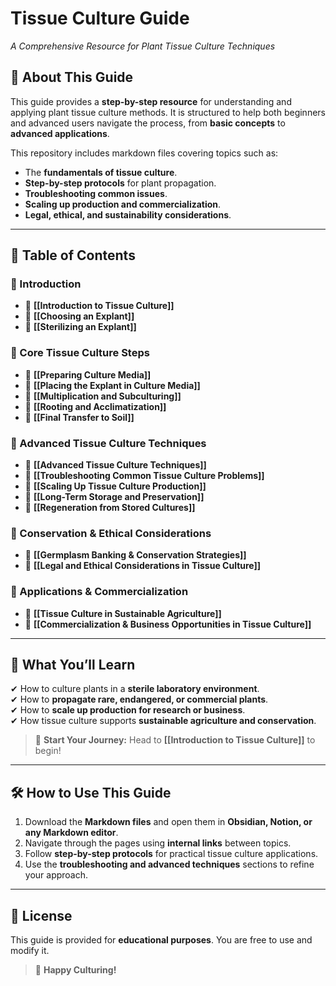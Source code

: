# **Tissue Culture Guide**
_A Comprehensive Resource for Plant Tissue Culture Techniques_

## **📖 About This Guide**
This guide provides a **step-by-step resource** for understanding and applying plant tissue culture methods. It is structured to help both beginners and advanced users navigate the process, from **basic concepts** to **advanced applications**.

This repository includes markdown files covering topics such as:
- The **fundamentals of tissue culture**.
- **Step-by-step protocols** for plant propagation.
- **Troubleshooting common issues**.
- **Scaling up production and commercialization**.
- **Legal, ethical, and sustainability considerations**.

---

## **📂 Table of Contents**
### **🔹 Introduction**
- 📌 **[[Introduction to Tissue Culture]]**
- 📌 **[[Choosing an Explant]]**
- 📌 **[[Sterilizing an Explant]]**

### **🔹 Core Tissue Culture Steps**
- 📌 **[[Preparing Culture Media]]**
- 📌 **[[Placing the Explant in Culture Media]]**
- 📌 **[[Multiplication and Subculturing]]**
- 📌 **[[Rooting and Acclimatization]]**
- 📌 **[[Final Transfer to Soil]]**

### **🔹 Advanced Tissue Culture Techniques**
- 📌 **[[Advanced Tissue Culture Techniques]]**
- 📌 **[[Troubleshooting Common Tissue Culture Problems]]**
- 📌 **[[Scaling Up Tissue Culture Production]]**
- 📌 **[[Long-Term Storage and Preservation]]**
- 📌 **[[Regeneration from Stored Cultures]]**

### **🔹 Conservation & Ethical Considerations**
- 📌 **[[Germplasm Banking & Conservation Strategies]]**
- 📌 **[[Legal and Ethical Considerations in Tissue Culture]]**

### **🔹 Applications & Commercialization**
- 📌 **[[Tissue Culture in Sustainable Agriculture]]**
- 📌 **[[Commercialization & Business Opportunities in Tissue Culture]]**

---

## **🔬 What You’ll Learn**
✔ How to culture plants in a **sterile laboratory environment**.  
✔ How to **propagate rare, endangered, or commercial plants**.  
✔ How to **scale up production for research or business**.  
✔ How tissue culture supports **sustainable agriculture and conservation**.  

> 🚀 **Start Your Journey:** Head to **[[Introduction to Tissue Culture]]** to begin!

---

## **🛠 How to Use This Guide**
1. Download the **Markdown files** and open them in **Obsidian, Notion, or any Markdown editor**.
2. Navigate through the pages using **internal links** between topics.
3. Follow **step-by-step protocols** for practical tissue culture applications.
4. Use the **troubleshooting and advanced techniques** sections to refine your approach.

---

## **📜 License**
This guide is provided for **educational purposes**. You are free to use and modify it.

> 🌱 **Happy Culturing!**
